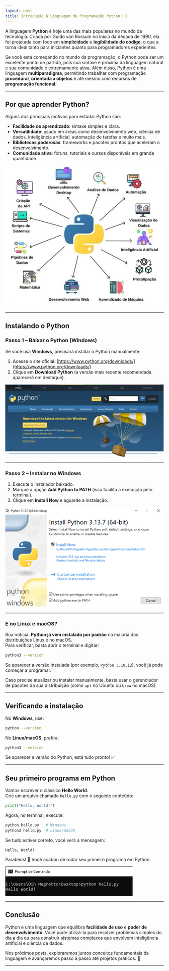 ```yaml
---
layout: post
title: Introdução à Linguagem de Programação Python! 🐍
---
```


A linguagem **Python** é hoje uma das mais populares no mundo da tecnologia. Criada por Guido van Rossum no início da década de 1990, ela foi projetada com foco em **simplicidade** e **legibilidade do código**, o que a torna ideal tanto para iniciantes quanto para programadores experientes.

Se você está começando no mundo da programação, o Python pode ser um excelente ponto de partida, pois sua sintaxe é próxima da linguagem natural e sua comunidade é extremamente ativa. Além disso, Python é uma linguagem **multiparadigma**, permitindo trabalhar com programação **procedural**, **orientada a objetos** e até mesmo com recursos de **programação funcional**.

---

## Por que aprender Python?

Alguns dos principais motivos para estudar Python são:

- **Facilidade de aprendizado**: sintaxe simples e clara.  
- **Versatilidade**: usado em áreas como desenvolvimento web, ciência de dados, inteligência artificial, automação de tarefas e muito mais.  
- **Bibliotecas poderosas**: frameworks e pacotes prontos que aceleram o desenvolvimento.  
- **Comunidade ativa**: fóruns, tutoriais e cursos disponíveis em grande quantidade.  

![Áreas de aplicação do Python](/img/areas-python.jpg)

---

## Instalando o Python

### Passo 1 – Baixar o Python (Windows)
Se você usa **Windows**, precisará instalar o Python manualmente:  

1. Acesse o site oficial: [https://www.python.org/downloads/](https://www.python.org/downloads/)  
2. Clique em **Download Python** (a versão mais recente recomendada aparecerá em destaque).  

![Página de download do Python](/img/python-download.png)

---

### Passo 2 – Instalar no Windows
1. Execute o instalador baixado.  
2. Marque a opção **Add Python to PATH** (isso facilita a execução pelo terminal).  
3. Clique em **Install Now** e aguarde a instalação.  

![Instalador do Python no Windows](/img/InstaladorPython.png)

---

### E no Linux e macOS?
Boa notícia: **Python já vem instalado por padrão** na maioria das distribuições Linux e no macOS.  
Para verificar, basta abrir o terminal e digitar:

```bash
python3 --version
```

Se aparecer a versão instalada (por exemplo, `Python 3.10.12`), você já pode começar a programar.  

Caso precise atualizar ou instalar manualmente, basta usar o gerenciador de pacotes da sua distribuição (como `apt` no Ubuntu ou `brew` no macOS).

---

## Verificando a instalação

No **Windows**, use:

```bash
python --version
```

No **Linux/macOS**, prefira:

```bash
python3 --version
```

Se aparecer a versão do Python, está tudo pronto! ✅

---

## Seu primeiro programa em Python

Vamos escrever o clássico **Hello World**.  
Crie um arquivo chamado `hello.py` com o seguinte conteúdo:

```python
print("Hello, World!")
```

Agora, no terminal, execute:

```bash
python hello.py   # Windows
python3 hello.py  # Linux/macOS
```

Se tudo estiver correto, você verá a mensagem:

```
Hello, World!
```

Parabéns! 🎉 Você acabou de rodar seu primeiro programa em Python.

![Terminal rodando Hello World](/img/helloPythonTerminal.png)

---

## Conclusão

Python é uma linguagem que equilibra **facilidade de uso** e **poder de desenvolvimento**. Você pode utilizá-la para resolver problemas simples do dia a dia ou para construir sistemas complexos que envolvem inteligência artificial e ciência de dados.

Nos próximos posts, exploraremos juntos conceitos fundamentais da linguagem e avançaremos passo a passo até projetos práticos. 🚀

---


